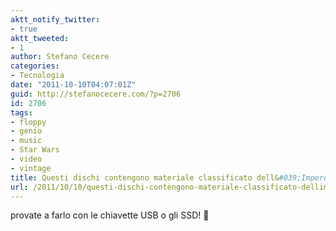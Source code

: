 ```yaml
---
aktt_notify_twitter:
- true
aktt_tweeted:
- 1
author: Stefano Cecere
categories:
- Tecnologia
date: "2011-10-10T04:07:01Z"
guid: http://stefanocecere.com/?p=2706
id: 2706
tags:
- floppy
- genio
- music
- Star Wars
- video
- vintage
title: Questi dischi contengono materiale classificato dell&#039;Impero
url: /2011/10/10/questi-dischi-contengono-materiale-classificato-dellimpero/
---
```


provate a farlo con le chiavette USB o gli SSD! 🙂